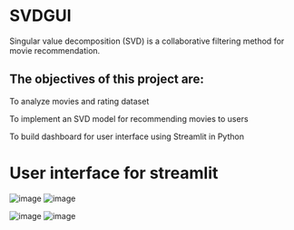 # SVDGUI
Singular value decomposition (SVD) is a collaborative filtering method for movie recommendation.

## The objectives of this project are:
To analyze movies and rating dataset

To implement an SVD model for recommending movies to users

To build dashboard for user interface using Streamlit in Python

# User interface for streamlit 
![image](https://user-images.githubusercontent.com/46527978/131497643-a1fb733f-39bd-442f-8aa9-b313c712bcb0.png)
![image](https://user-images.githubusercontent.com/46527978/131497672-dedbd750-575d-4a10-828a-eb7e53164a19.png)



![image](https://user-images.githubusercontent.com/46527978/131497366-3800b461-e139-4f40-bb27-9699b04e4bef.png)
![image](https://user-images.githubusercontent.com/46527978/131497502-6e02bc51-3d4b-46db-b126-def58914ee04.png)

